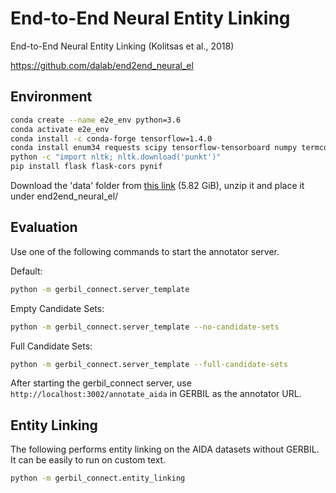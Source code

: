 # End-to-End Neural Entity Linking

End-to-End Neural Entity Linking (Kolitsas et al., 2018)

<https://github.com/dalab/end2end_neural_el>

## Environment

```bash
conda create --name e2e_env python=3.6
conda activate e2e_env
conda install -c conda-forge tensorflow=1.4.0
conda install enum34 requests scipy tensorflow-tensorboard numpy termcolor gensim nltk
python -c "import nltk; nltk.download('punkt')"
pip install flask flask-cors pynif
```

Download the 'data' folder from [this link](https://drive.google.com/file/d/1OSKvIiXHVVaWUhQ1-fpvePTBQfgMT6Ps/view?usp=sharing) (5.82 GiB), unzip it and place it under end2end_neural_el/

## Evaluation

Use one of the following commands to start the annotator server.

Default:

```bash
python -m gerbil_connect.server_template
```

Empty Candidate Sets:

```bash
python -m gerbil_connect.server_template --no-candidate-sets
```

Full Candidate Sets:

```bash
python -m gerbil_connect.server_template --full-candidate-sets
```

After starting the gerbil_connect server, use `http://localhost:3002/annotate_aida` in GERBIL as the annotator URL.

## Entity Linking

The following performs entity linking on the AIDA datasets without GERBIL. It can be easily to run on custom text.

```bash
python -m gerbil_connect.entity_linking
```
